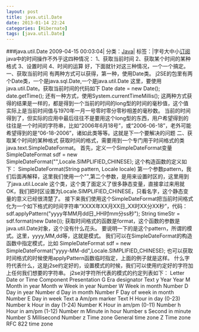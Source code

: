 ```yaml
---
layout: post
title: java.util.Date
date: 2013-01-14 22:24
categories: [Hibernate]
tags: [java.util.Date]
---
```

###java.util.Date
2009-04-15 00:03:04| 分类：[Java](http://xgw1008.blog.163.com/blog/#m=0&t=1&c=fks_087067081086089067086085086095081080086070083085083069 "Java")| 标签：|字号大中小[订阅]()
java中的时间操作不外乎这四种情况：
1、获取当前时间 
2、获取某个时间的某种格式 
3、设置时间 
4、时间的运算 
好，下面就针对这三种情况，一个一个搞定。 
一、获取当前时间 
有两种方式可以获得，第一种，使用Date类。 
j2SE的包里有两个Date类，一个是java.sql.Date,一个是java.util.Date 
这里，要使用java.util.Date。获取当前时间的代码如下 
Date date = new Date(); 
date.getTime(); 
还有一种方式，使用System.currentTimeMillis(); 
这两种方式获得的结果是一样的，都是得到一个当前的时间的long型的时间的毫秒值，这个值实际上是当前时间值与1970年一月一号零时零分零秒相差的毫秒数。 
当前的时间得到了，但实际的应用中最后往往不是要用这个long型的东西，用户希望得到的往往是一个时间的字符串，比如“2006年6月18号”，或“2006-06-18”，老外可能希望得到的是“06-18-2006”，诸如此类等等。这就是下一个要解决的问题
二、获取某个时间的某种格式 
获取时间的格式，需要用到一个专门用于时间格式的类java.text.SimpleDateFormat。 
首先，定义一个SimpleDateFormat变量 
SimpleDateFormat sdf = new SimpleDateFormat("",Locale.SIMPLIFIED_CHINESE); 
这个构造函数的定义如下： 
SimpleDateFormat(String pattern, Locale locale) 
第一个参数pattern，我们后面再解释，这里我们使用一个"",第二个参数，是用来设置时区的，这里用到了java.util.Locale 这个类，这个类了面定义了很多静态变量，直接拿过来用就OK，我们把时区设置为Locale.SIMPLIFIED_CHINESE，只看名字，这个静态变量的意义已经很清楚了。
接下来我们使用这个SimpleDateFormat把当前时间格式化为一个如下格式的时间字符串“XXXX年XX月XX日_XX时XX分XX秒”，代码： 
sdf.applyPattern("yyyy年MM月dd日_HH时mm分ss秒"); 
String timeStr = sdf.format(new Date()); 
获取时间格式的函数是format，这个函数的参数是java.util.Date对象，这个没有什么花头。 
要说明一下的是这个pattern，所谓的模式。这里，yyyy,MM,dd等，这就是模式。 
我们可以在SimpleDateFormat的构造函数中指定模式，比如 
SimpleDateFormat sdf = new SimpleDateFormat("yyyy-MM-dd",Locale.SIMPLIFIED_CHINESE);
也可以获取时间格式的时候使用applyPattern函数临时指定，上面的例子就是这样。 
什么字符代表什么，这是j2se约定好的，设置模式的时候，我们可以使用约定好的字符加上任何我们想要的字符串。 
j2se对字符所代表的模式的约定列表如下： 
Letter Date or Time Component Presentation 
G Era designator Text 
y Year Year 
M Month in year Month 
w Week in year Number 
W Week in month Number 
D Day in year Number 
d Day in month Number 
F Day of week in month Number 
E Day in week Text 
a Am/pm marker Text 
H Hour in day (0-23) Number 
k Hour in day (1-24) Number 
K Hour in am/pm (0-11) Number 
h Hour in am/pm (1-12) Number 
m Minute in hour Number 
s Second in minute Number 
S Millisecond Number 
z Time zone General time zone 
Z Time zone RFC 822 time zone